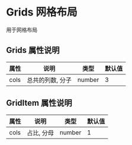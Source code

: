 # Grids 网格布局

用于网格布局

## Grids 属性说明

| 属性 | 说明             | 类型   | 默认值 |
| ---- | ---------------- | ------ | ------ |
| cols | 总共的列数, 分子 | number | 3      |

## GridItem 属性说明

| 属性 | 说明       | 类型   | 默认值 |
| ---- | ---------- | ------ | ------ |
| cols | 占比, 分母 | number | 1      |
